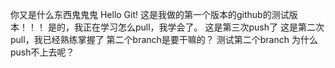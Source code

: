 你又是什么东西鬼鬼鬼
Hello Git!
这是我做的第一个版本的github的测试版本！！！
是的，我正在学习怎么pull，我学会了。
这是第三次push了
这是第二次pull，我已经熟练掌握了
第二个branch是要干嘛的？
测试第二个branch
为什么push不上去呢？
